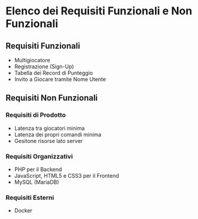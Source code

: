 # Elenco dei Requisiti Funzionali e Non Funzionali

## Requisiti Funzionali
- Multigiocatore
- Registrazione (Sign-Up)
- Tabella dei Record di Punteggio
- Invito a Giocare tramite Nome Utente

## Requisiti Non Funzionali

### Requisiti di Prodotto
- Latenza tra giocatori minima
- Latenza dei propri comandi minima
- Gesitone risorse lato server  

### Requisiti Organizzativi
- PHP per il Backend
- JavaScript, HTML5 e CSS3 per il Frontend
- MySQL (MariaDB)

### Requisiti Esterni
- Docker
